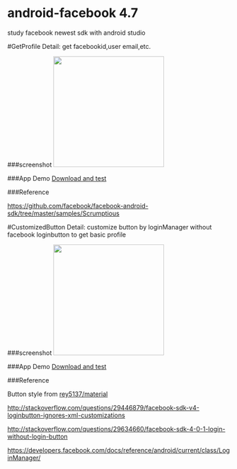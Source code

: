 # android-facebook 4.7

study  facebook newest sdk with android studio


#GetProfile
Detail: get facebookid,user email,etc.

###screenshot
<img src="https://github.com/oliguo/android-facebook/blob/master/screenshot/H30-U10HuaweiH30-U10vtl-solutionsltd06202015235357.gif" width="250"/>

###App Demo <a href="https://github.com/oliguo/android-facebook/blob/master/apk/GetProfile.apk">Download and test</a>

###Reference

<a href="https://github.com/facebook/facebook-android-sdk/tree/master/samples/Scrumptious">https://github.com/facebook/facebook-android-sdk/tree/master/samples/Scrumptious</a>

#CustomizedButton
Detail: customize button by loginManager without facebook loginbutton to get basic profile


###screenshot
<img src="https://github.com/oliguo/android-facebook/blob/master/screenshot/H30-U10HuaweiH30-U10vtl-solutionsltd06282015223240.gif" width="250"/>

###App Demo <a href="https://github.com/oliguo/android-facebook/blob/master/apk/CustomizedButton.apk">Download and test</a>

###Reference

Button style from <a href="https://github.com/rey5137/material">rey5137/material</a>

<a href="http://stackoverflow.com/questions/29446879/facebook-sdk-v4-loginbutton-ignores-xml-customizations">http://stackoverflow.com/questions/29446879/facebook-sdk-v4-loginbutton-ignores-xml-customizations</a>

<a href="http://stackoverflow.com/questions/29634660/facebook-sdk-4-0-1-login-without-login-button">http://stackoverflow.com/questions/29634660/facebook-sdk-4-0-1-login-without-login-button</a>

<a href="https://developers.facebook.com/docs/reference/android/current/class/LoginManager/">https://developers.facebook.com/docs/reference/android/current/class/LoginManager/</a>
